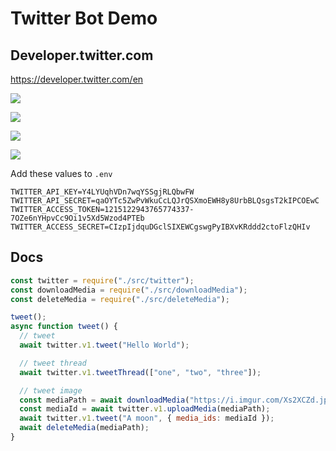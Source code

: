 # Twitter Bot Demo

## Developer.twitter.com

https://developer.twitter.com/en

![](https://user-images.githubusercontent.com/19412160/209895563-fa79c463-a241-441e-8130-63660d2c3d0f.png)

![](https://user-images.githubusercontent.com/19412160/209895571-97e3ff39-4303-4a85-a27f-0160da40583d.png)

![](https://user-images.githubusercontent.com/19412160/209895574-3ff7b4b0-dd57-4d8d-8b41-cf7c2ec539f3.png)

![](https://user-images.githubusercontent.com/19412160/209895578-ba0dc4b6-ec51-40e1-9e97-373c19bb8a37.png)

Add these values to `.env`

```
TWITTER_API_KEY=Y4LYUqhVDn7wqYSSgjRLQbwFW
TWITTER_API_SECRET=qaOYTc5ZwPvWkuCcLQJrQSXmoEWH8y8UrbBLQsgsT2kIPCOEwC
TWITTER_ACCESS_TOKEN=1215122943765774337-7OZe6nYHpvCc9Oi1v5Xd5Wzod4PTEb
TWITTER_ACCESS_SECRET=CIzpIjdquDGclSIXEWCgswgPyIBXvKRddd2ctoFlzQHIv
```

## Docs

```javascript
const twitter = require("./src/twitter");
const downloadMedia = require("./src/downloadMedia");
const deleteMedia = require("./src/deleteMedia");

tweet();
async function tweet() {
  // tweet
  await twitter.v1.tweet("Hello World");

  // tweet thread
  await twitter.v1.tweetThread(["one", "two", "three"]);

  // tweet image
  const mediaPath = await downloadMedia("https://i.imgur.com/Xs2XCZd.jpeg");
  const mediaId = await twitter.v1.uploadMedia(mediaPath);
  await twitter.v1.tweet("A moon", { media_ids: mediaId });
  await deleteMedia(mediaPath);
}
```
